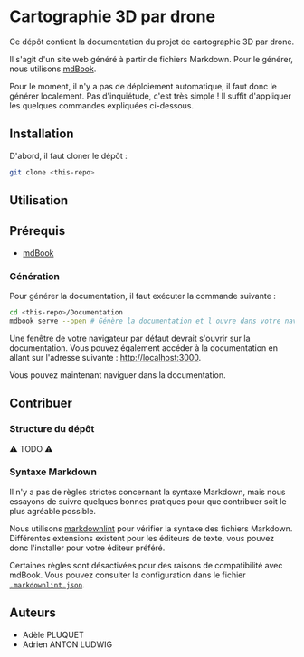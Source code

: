 # Cartographie 3D par drone

Ce dépôt contient la documentation du projet de cartographie 3D par drone.

Il s'agit d'un site web généré à partir de fichiers Markdown.
Pour le générer, nous utilisons [mdBook](https://rust-lang.github.io/mdBook/).

Pour le moment, il n'y a pas de déploiement automatique, il faut donc le générer localement. Pas d'inquiétude, c'est très simple ! Il suffit d'appliquer les quelques commandes expliquées ci-dessous.

## Installation

D'abord, il faut cloner le dépôt :

```bash
git clone <this-repo>
```

## Utilisation

## Prérequis

- [mdBook](https://rust-lang.github.io/mdBook/)

### Génération

Pour générer la documentation, il faut exécuter la commande suivante :

```bash
cd <this-repo>/Documentation
mdbook serve --open # Génère la documentation et l'ouvre dans votre navigateur
```

Une fenêtre de votre navigateur par défaut devrait s'ouvrir sur la documentation.
Vous pouvez également accéder à la documentation en allant sur l'adresse suivante : [http://localhost:3000](http://localhost:3000).

Vous pouvez maintenant naviguer dans la documentation.

## Contribuer

### Structure du dépôt

⚠️ TODO ⚠️

### Syntaxe Markdown

Il n'y a pas de règles strictes concernant la syntaxe Markdown,
mais nous essayons de suivre quelques bonnes pratiques pour que contribuer soit le plus agréable possible.

Nous utilisons [markdownlint](https://github.com/DavidAnson/markdownlint) pour vérifier la syntaxe des fichiers Markdown.
Différentes extensions existent pour les éditeurs de texte,
vous pouvez donc l'installer pour votre éditeur préféré.

Certaines règles sont désactivées pour des raisons de compatibilité avec mdBook.
Vous pouvez consulter la configuration dans le fichier [`.markdownlint.json`](.markdownlint.json).

## Auteurs

- Adèle PLUQUET
- Adrien ANTON LUDWIG

